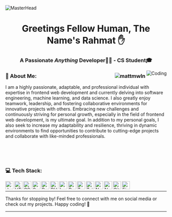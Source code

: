 ![MasterHead](https://user-images.githubusercontent.com/10498744/210012254-234538ff-d198-48aa-8964-37e6fd45d227.gif)

<h1 align="center">Greetings Fellow Human, The Name's Rahmat ✋</h1>
<h3 align="center">A Passionate <i>Anything</i> Developer👨‍💻 - CS Student🎓 </h3>
<img align="right" alt="Coding" src="https://images.squarespace-cdn.com/content/v1/56af9236b6aa60cdf1c52b4b/1464950341113-VN4PQR9DU6LSKDIVHPGI/image-asset.gif">

<h3 align="left">💫 About Me: <img align="right" src="https://komarev.com/ghpvc/?username=mattmwln&color=blue&style=flat-square&label=Profile+Views&background=CCCCCC" alt="mattmwln" /></h3>
I am a highly passionate, adaptable, and professional individual with expertise in frontend web development and currently delving into software engineering, machine learning, and data science. I also greatly enjoy teamwork, leadership, and fostering collaborative environments for innovative projects with others. Embracing new challenges and continuously striving for personal growth, especially in the field of frontend web development, is my ultimate goal. In addition to my personal goals, I also seek to increase my adaptability and resilience, thriving in dynamic environments to find opportunities to contribute to cutting-edge projects and collaborate with like-minded professionals.

<br><br>
<br>
<h3 align="left">💻 Tech Stack:</h3>
<p align="left"> 
  <a href="#"><img align="left" alt="JavaScript" title="JavaScript" width="25px" src="https://upload.wikimedia.org/wikipedia/commons/9/99/Unofficial_JavaScript_logo_2.svg" /></a>
<a href="https://www.w3schools.com/html/"><img align="left" alt="HTML" title="HTML" width="25px" height="25px" src="https://github.com/get-icon/geticon/raw/master/icons/html-5.svg" /></a>
<a href="https://www.w3schools.com/css/"><img align="left" alt="CSS" title="CSS" width="25px" height="25px" src="https://github.com/get-icon/geticon/raw/master/icons/css-3.svg" /></a>
<a href="https://sass-lang.com/"><img align="left" alt="Sass" title="Sass" width="25px" src="https://github.com/get-icon/geticon/raw/master/icons/sass.svg" /></a>
<a href="https://getbootstrap.com/"><img align="left" alt="Bootstrap" title="Bootstrap" width="25px" src="https://github.com/get-icon/geticon/raw/master/icons/bootstrap.svg" /></a>
<a href="https://www.php.net/"><img align="left" alt="PHP" title="PHP" width="25px" src="https://github.com/get-icon/geticon/raw/master/icons/php.svg" /></a>
<a href="https://laravel.com/"><img align="left" alt="Laravel" title="Laravel" width="25px" src="https://github.com/get-icon/geticon/raw/master/icons/laravel.svg" /></a>
<a href="https://reactjs.org/"><img align="left" alt="React" title="React" width="25px" src="https://cdn.worldvectorlogo.com/logos/react-2.svg" /></a>
<a href="https://www.typescriptlang.org/"><img align="left" alt="TypeScript" title="TypeScript" width="25px" src="https://github.com/get-icon/geticon/raw/master/icons/typescript-icon.svg" /></a>
<a href="https://tailwindcss.com/"><img align="left" alt="Tailwind CSS" title="Tailwind CSS" width="25px" src="https://github.com/get-icon/geticon/raw/master/icons/tailwindcss-icon.svg" /></a>
<a href="https://nextjs.org/"><img align="left" alt="Next.js" title="Next.js" width="25px" src="https://github.com/get-icon/geticon/raw/master/icons/nextjs-icon.svg" /></a>
<a href="https://nodejs.org/"><img align="left" alt="Node.js" title="Node.js" width="25px" src="https://github.com/get-icon/geticon/raw/master/icons/nodejs-icon.svg" /></a>
<a href="https://git-scm.com/"><img align="left" alt="Git" title="Git" width="25px" src="https://github.com/get-icon/geticon/raw/master/icons/git-icon.svg" /></a>
<a href="https://www.figma.com/"><img align="left" alt="Figma" title="Figma" width="25px" src="https://github.com/get-icon/geticon/raw/master/icons/figma.svg" /></a>

</p>


<br>

<hr>Thanks for stopping by! Feel free to connect with me on social media or check out my projects. Happy coding! 🚀<hr/>
